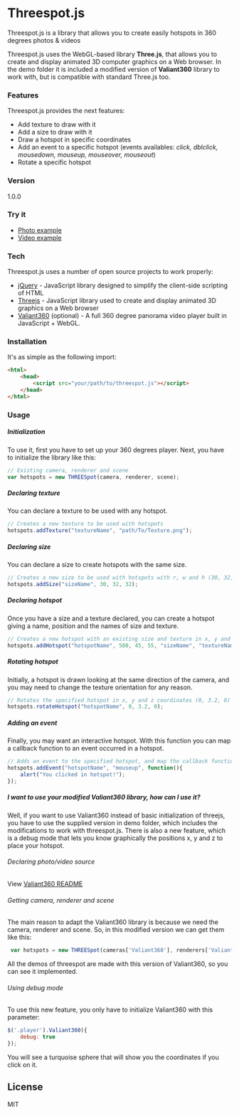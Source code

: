 # Threespot.js

Threespot.js is a library that allows you to create easily hotspots in 360 degrees photos & videos

Threespot.js uses the WebGL-based library <strong>Three.js</strong>, that allows you to create and display animated 3D computer graphics on a Web browser. In the demo folder it is included a modified version of <strong>Valiant360</strong> library to work with, but is compatible with standard Three.js too.
### Features
Threespot.js provides the next features:
* Add texture to draw with it
* Add a size to draw with it
* Draw a hotspot in specific coordinates
* Add an event to a specific hotspot (events availables: *click, dblclick, mousedown, mouseup, mouseover, mouseout*)
* Rotate a specific hotspot

### Version
1.0.0

### Try it
* [Photo example]
* [Video example]

### Tech

Threespot.js uses a number of open source projects to work properly:

* [jQuery] - JavaScript library designed to simplify the client-side scripting of HTML
* [Threejs] - JavaScript library used to create and display animated 3D graphics on a Web browser
* [Valiant360] (optional) - A full 360 degree panorama video player built in JavaScript + WebGL.

### Installation
It's as simple as the following import:
```html
<html>
    <head>
        <script src="your/path/to/threespot.js"></script>
    </head>
</html>
```

### Usage
##### Initialization
To use it, first you have to set up your 360 degrees player. Next, you have to initialize the library like this:
```javascript
// Existing camera, renderer and scene
var hotspots = new THREESpot(camera, renderer, scene);
```
##### Declaring texture
You can declare a texture to be used with any hotspot. 
```javascript
// Creates a new texture to be used with hotspots
hotspots.addTexture("textureName", "path/To/Texture.png");
```
##### Declaring size
You can declare a size to create hotspots with the same size. 
```javascript
// Creates a new size to be used with hotspots with r, w and h (30, 32, 32)
hotspots.addSize("sizeName", 30, 32, 32);
```
##### Declaring hotspot
Once you have a size and a texture declared, you can create a hotspot giving a name, position and the names of size and texture.
```javascript
// Creates a new hotspot with an existing size and texture in x, y and z coordinates (500, 45, 55)
hotspots.addHotspot("hotspotName", 500, 45, 55, "sizeName", "textureName");
```
##### Rotating hotspot
Initially, a hotspot is drawn looking at the same direction of the camera, and you may need to change the texture orientation for any reason.
```javascript
// Rotates the specified hotspot in x, y and z coordinates (0, 3.2, 0)
hotspots.rotateHotspot("hotspotName", 0, 3.2, 0);
```
##### Adding an event
Finally, you may want an interactive hotspot. With this function you can map a callback function to an event occurred in a hotspot.
```javascript
// Adds an event to the specified hotspot, and map the callback function to the event.
hotspots.addEvent("hotspotName", "mouseup", function(){
    alert("You clicked in hotspot!");
});
```
##### I want to use your modified Valiant360 library, how can I use it?
Well, if you want to use Valiant360 instead of basic initialization of threejs, you have to use the supplied version in demo folder, which includes the modifications to work with threespot.js. There is also a new feature, which is a debug mode that lets you know graphically the positions x, y and z to place your hotspot.
###### Declaring photo/video source
View [Valiant360 README]

###### Getting camera, renderer and scene
The main reason to adapt the Valiant360 library is because we need the camera, renderer and scene. So, in this modified version we can get them like this:
```javascript
 var hotspots = new THREESpot(cameras['Valiant360'], renderers['Valiant360'], scenes['Valiant360']);
```
All the demos of threespot are made with this version of Valiant360, so you can see it implemented.
###### Using debug mode
To use this new feature, you only have to initialize Valiant360 with this parameter:
```javascript
$('.player').Valiant360({
    debug: true
});
```
You will see a turquoise sphere that will show you the coordinates if you click on it.

License
----

MIT

[jQuery]:http://jquery.com
[Threejs]:http://threejs.org/
[Valiant360]:https://github.com/flimshaw/Valiant360
[Valiant360 README]: https://github.com/flimshaw/Valiant360/blob/master/README.md
[Photo example]: http://todo
[Video example]: http://todo2